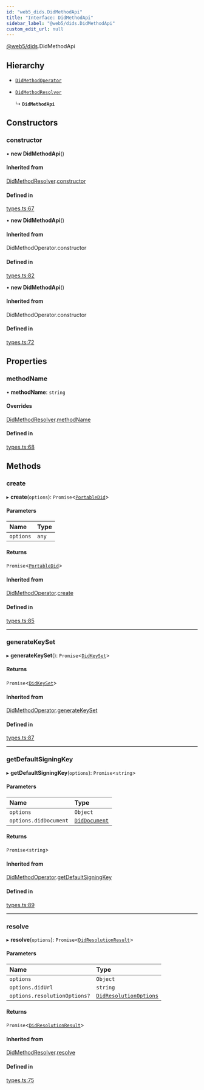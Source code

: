 ```yaml
---
id: "web5_dids.DidMethodApi"
title: "Interface: DidMethodApi"
sidebar_label: "@web5/dids.DidMethodApi"
custom_edit_url: null
---
```


[@web5/dids](../modules/web5_dids.md).DidMethodApi

## Hierarchy

- [`DidMethodOperator`](web5_dids.DidMethodOperator.md)

- [`DidMethodResolver`](web5_dids.DidMethodResolver.md)

  ↳ **`DidMethodApi`**

## Constructors

### constructor

• **new DidMethodApi**()

#### Inherited from

[DidMethodResolver](web5_dids.DidMethodResolver.md).[constructor](web5_dids.DidMethodResolver.md#constructor)

#### Defined in

[types.ts:67](https://github.com/TBD54566975/web5-js/blob/ff920f5/packages/dids/src/types.ts#L67)

• **new DidMethodApi**()

#### Inherited from

DidMethodOperator.constructor

#### Defined in

[types.ts:82](https://github.com/TBD54566975/web5-js/blob/ff920f5/packages/dids/src/types.ts#L82)

• **new DidMethodApi**()

#### Inherited from

DidMethodOperator.constructor

#### Defined in

[types.ts:72](https://github.com/TBD54566975/web5-js/blob/ff920f5/packages/dids/src/types.ts#L72)

## Properties

### methodName

• **methodName**: `string`

#### Overrides

[DidMethodResolver](web5_dids.DidMethodResolver.md).[methodName](web5_dids.DidMethodResolver.md#methodname)

#### Defined in

[types.ts:68](https://github.com/TBD54566975/web5-js/blob/ff920f5/packages/dids/src/types.ts#L68)

## Methods

### create

▸ **create**(`options`): `Promise`<[`PortableDid`](web5_dids.PortableDid.md)\>

#### Parameters

| Name | Type |
| :------ | :------ |
| `options` | `any` |

#### Returns

`Promise`<[`PortableDid`](web5_dids.PortableDid.md)\>

#### Inherited from

[DidMethodOperator](web5_dids.DidMethodOperator.md).[create](web5_dids.DidMethodOperator.md#create)

#### Defined in

[types.ts:85](https://github.com/TBD54566975/web5-js/blob/ff920f5/packages/dids/src/types.ts#L85)

___

### generateKeySet

▸ **generateKeySet**(): `Promise`<[`DidKeySet`](../modules/web5_dids.md#didkeyset)\>

#### Returns

`Promise`<[`DidKeySet`](../modules/web5_dids.md#didkeyset)\>

#### Inherited from

[DidMethodOperator](web5_dids.DidMethodOperator.md).[generateKeySet](web5_dids.DidMethodOperator.md#generatekeyset)

#### Defined in

[types.ts:87](https://github.com/TBD54566975/web5-js/blob/ff920f5/packages/dids/src/types.ts#L87)

___

### getDefaultSigningKey

▸ **getDefaultSigningKey**(`options`): `Promise`<`string`\>

#### Parameters

| Name | Type |
| :------ | :------ |
| `options` | `Object` |
| `options.didDocument` | [`DidDocument`](../modules/web5_dids.md#diddocument) |

#### Returns

`Promise`<`string`\>

#### Inherited from

[DidMethodOperator](web5_dids.DidMethodOperator.md).[getDefaultSigningKey](web5_dids.DidMethodOperator.md#getdefaultsigningkey)

#### Defined in

[types.ts:89](https://github.com/TBD54566975/web5-js/blob/ff920f5/packages/dids/src/types.ts#L89)

___

### resolve

▸ **resolve**(`options`): `Promise`<[`DidResolutionResult`](../modules/web5_dids.md#didresolutionresult)\>

#### Parameters

| Name | Type |
| :------ | :------ |
| `options` | `Object` |
| `options.didUrl` | `string` |
| `options.resolutionOptions?` | [`DidResolutionOptions`](web5_dids.DidResolutionOptions.md) |

#### Returns

`Promise`<[`DidResolutionResult`](../modules/web5_dids.md#didresolutionresult)\>

#### Inherited from

[DidMethodResolver](web5_dids.DidMethodResolver.md).[resolve](web5_dids.DidMethodResolver.md#resolve)

#### Defined in

[types.ts:75](https://github.com/TBD54566975/web5-js/blob/ff920f5/packages/dids/src/types.ts#L75)
